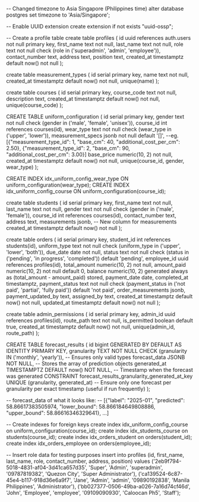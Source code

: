 -- Changed timezone to Asia Singapore (Philippines time)
alter database postgres
set timezone to 'Asia/Singapore';

-- Enable UUID extension
create extension if not exists "uuid-ossp";

-- Create a profile table
create table profiles (
id uuid references auth.users not null primary key,
first_name text not null,
last_name text not null,
role text not null check (role in ('superadmin', 'admin', 'employee')),
contact_number text,
address text,
position text,
created_at timestamptz default now() not null
);

create table measurement_types (
id serial primary key,
name text not null,
created_at timestamptz default now() not null,
unique(name)
);

create table courses (
id serial primary key,
course_code text not null,
description text,
created_at timestamptz default now() not null,
unique(course_code)
);

CREATE TABLE uniform_configuration (
id serial primary key,
gender text not null check (gender in ('male', 'female', 'unisex')),
course_id int references courses(id),
wear_type text not null check (wear_type in ('upper', 'lower')),
measurement_specs jsonb not null default '[]',
--eg. [{"measurement_type_id": 1, "base_cm": 40, "additional_cost_per_cm": 2.50}, {"measurement_type_id": 2, "base_cm": 90, "additional_cost_per_cm": 3.00}]
base_price numeric(10, 2) not null,
created_at timestamptz default now() not null,
unique(course_id, gender, wear_type)
);

CREATE INDEX idx_uniform_config_wear_type ON uniform_configuration(wear_type);
CREATE INDEX idx_uniform_config_course ON uniform_configuration(course_id);

create table students (
id serial primary key,
first_name text not null,
last_name text not null,
gender text not null check (gender in ('male', 'female')),
course_id int references courses(id),
contact_number text,
address text,
measurements jsonb, -- New column for measurements
created_at timestamptz default now() not null
);

create table orders (
id serial primary key,
student_id int references students(id),
uniform_type text not null check (uniform_type in ('upper', 'lower', 'both')),
due_date date not null,
status text not null check (status in ('pending', 'in progress', 'completed')) default 'pending',
employee_id uuid references profiles(id),
total_amount numeric(10, 2) not null,
amount_paid numeric(10, 2) not null default 0,
balance numeric(10, 2) generated always as (total_amount - amount_paid) stored,
payment_date date,
completed_at timestamptz,
payment_status text not null check (payment_status in ('not paid', 'partial', 'fully paid')) default 'not paid',
order_measurements jsonb,
payment_updated_by text,
assigned_by text,
created_at timestamptz default now() not null,
updated_at timestamptz default now() not null
);

create table admin_permissions (
id serial primary key,
admin_id uuid references profiles(id),
route_path text not null,
is_permitted boolean default true,
created_at timestamptz default now() not null,
unique(admin_id, route_path)
);

CREATE TABLE forecast_results (
  id bigint GENERATED BY DEFAULT AS IDENTITY PRIMARY KEY,
  granularity TEXT NOT NULL CHECK (granularity IN ('monthly', 'yearly')), -- Ensures only valid types
  forecast_data JSONB NOT NULL, -- Stores the array of prediction objects
  generated_at TIMESTAMPTZ DEFAULT now() NOT NULL, -- Timestamp when the forecast was generated
  CONSTRAINT forecast_results_granularity_generated_at_key UNIQUE (granularity, generated_at) -- Ensure only one forecast per granularity per exact timestamp (useful if run frequently)
);

-- forecast_data of what it looks like:
-- [{"label": "2025-01", "predicted": 58.86617383505974, "lower_bound": 58.866184649808886, "upper_bound": 58.86616346329641}, ...]


-- Create indexes for foreign keys
create index idx_uniform_config_course on uniform_configuration(course_id);
create index idx_students_course on students(course_id);
create index idx_orders_student on orders(student_id);
create index idx_orders_employee on orders(employee_id);

-- Insert role data for testing purposes
insert into profiles (id, first_name, last_name, role, contact_number, address, position)
values
('2eb9f794-5018-4831-af04-3d41ca657d35', 'Super', 'Admin', 'superadmin', '09787819382', 'Quezon City', 'Super Administrator'),
('ca139524-6c87-45e4-b117-918d36e6a9f7', 'Jane', 'Admin', 'admin', '09890192838', 'Manila Philippines', 'Administrator'),
('bb027377-0506-49ba-a026-7a16d74cf46d', 'John', 'Employee', 'employee', '09109090930', 'Caloocan Ph5', 'Staff');
